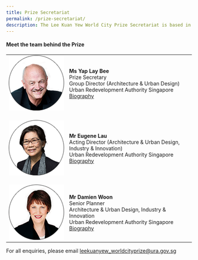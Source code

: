 ```yaml
---
title: Prize Secretariat
permalink: /prize-secretariat/
description: The Lee Kuan Yew World City Prize Secretariat is based in Urban Redevelopment Authority Singapore.
---
```


#### Meet the team behind the Prize

<table style="width: 100%;" border="0" cellpadding="10">
<tbody>
<tr>
<td style="width: 150px;"><img src="/images/jury/flemming-borreskov.png" alt="Yap Lay Bee" /><br></td>
<td><strong>Ms Yap Lay Bee</strong><br />Prize Secretary<br />Group Director (Architecture & Urban Design)<br />Urban Redevelopment Authority Singapore<br><a href="/yap-lay-bee/">Biography</a></td>
</tr>
<tr>
<td><br><img src="/images/jury/chan-heng-chee.png" alt="Eugene Lau" /><br></td>
<td><br><strong>Mr Eugene Lau</strong><br />Acting Director (Architecture & Urban Design, Industry & Innovation)<br />Urban Redevelopment Authority Singapore<br><a href="/eugene-lau/">Biography</a></td>
</tr>
<tr>
<td><br><img src="/images/jury/helen-clark.png" alt="Damien Woon" /><br></td>
<td><br><strong>Mr Damien Woon</strong><br />Senior Planner<br />Architecture & Urban Design, Industry & Innovation<br />Urban Redevelopment Authority Singapore<br><a href="/damien-woon/">Biography</a></td>
</tr> 
</tbody>
</table>

For all enquiries, please email [leekuanyew_worldcityprize@ura.gov.sg](mailto:leekuanyew_worldcityprize@ura.gov.sg)
